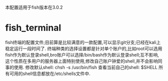 本配置适用于fish版本在3.0.2
# fish_terminal
fish终端的配置文件;目前算是比较满意的一款配置,可以显示git分支;已经在kali上稳定运行一段时间了.
终端种类的选择设置都是针对单个账户的,比如root可以选用fish作为默认登录shell,bro账户可以选择/bin/bash作为默认登录shell;互不影响,这个性质在多用户的服务器上面特别使用,修改自己账户钟爱的shell,并不会影响同事的使用.
修改默认shell: chsh -s /usr/bin/fish
查看当前自己的shell: $SHELL 	所有可用的shell信息都放在/etc/shells文件中.







